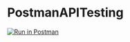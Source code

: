# PostmanAPITesting
[![Run in Postman](https://run.pstmn.io/button.svg)](https://god.gw.postman.com/run-collection/23887164-213abf97-5ac1-4f81-8a4f-47a876d5cab9?action=collection%2Ffork&collection-url=entityId%3D23887164-213abf97-5ac1-4f81-8a4f-47a876d5cab9%26entityType%3Dcollection%26workspaceId%3D1a3c4590-4c65-46fd-875e-b89bd29d60e3)
